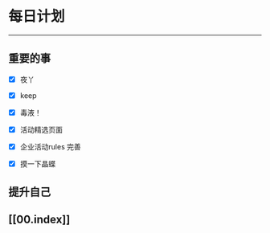 
# 每日计划
---
## 重要的事

- [x]    夜丫
- [x]   keep
- [x]  毒液！
- [x] 活动精选页面
- [x] 企业活动rules 完善
- [x] 摸一下晶蝶



## 提升自己

  



## [[00.index]]











